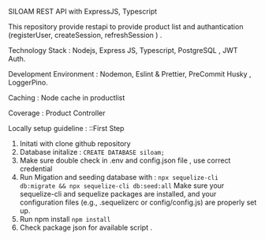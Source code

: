 SILOAM REST API with ExpressJS, Typescript

This repository provide restapi to provide product list and authantication (registerUser, createSession, refreshSession ) .

Technology Stack : Nodejs, Express JS, Typescript, PostgreSQL , JWT Auth.

Development Environment : Nodemon, Eslint & Prettier, PreCommit Husky , LoggerPino.

Caching : Node cache in productlist 

Coverage : Product Controller

Locally setup guideline : 
::First Step 
1. Initati with clone github repository 
2. Database initalize : `CREATE DATABASE siloam;`
3. Make sure double check in .env and config.json file , use correct credential
4. Run Migation and seeding database with :
`npx sequelize-cli db:migrate && npx sequelize-cli db:seed:all`
Make sure your sequelize-cli and sequelize packages are installed, and your configuration files (e.g., .sequelizerc or config/config.js) are properly set up.
5. Run npm install `npm install`
6. Check package json for available script . 


